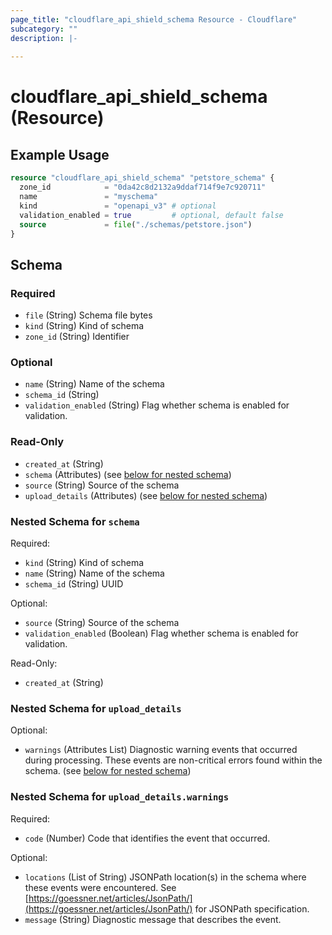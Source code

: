 ```yaml
---
page_title: "cloudflare_api_shield_schema Resource - Cloudflare"
subcategory: ""
description: |-
  
---
```


# cloudflare_api_shield_schema (Resource)



## Example Usage

```terraform
resource "cloudflare_api_shield_schema" "petstore_schema" {
  zone_id            = "0da42c8d2132a9ddaf714f9e7c920711"
  name               = "myschema"
  kind               = "openapi_v3" # optional
  validation_enabled = true         # optional, default false
  source             = file("./schemas/petstore.json")
}
```
<!-- schema generated by tfplugindocs -->
## Schema

### Required

- `file` (String) Schema file bytes
- `kind` (String) Kind of schema
- `zone_id` (String) Identifier

### Optional

- `name` (String) Name of the schema
- `schema_id` (String)
- `validation_enabled` (String) Flag whether schema is enabled for validation.

### Read-Only

- `created_at` (String)
- `schema` (Attributes) (see [below for nested schema](#nestedatt--schema))
- `source` (String) Source of the schema
- `upload_details` (Attributes) (see [below for nested schema](#nestedatt--upload_details))

<a id="nestedatt--schema"></a>
### Nested Schema for `schema`

Required:

- `kind` (String) Kind of schema
- `name` (String) Name of the schema
- `schema_id` (String) UUID

Optional:

- `source` (String) Source of the schema
- `validation_enabled` (Boolean) Flag whether schema is enabled for validation.

Read-Only:

- `created_at` (String)


<a id="nestedatt--upload_details"></a>
### Nested Schema for `upload_details`

Optional:

- `warnings` (Attributes List) Diagnostic warning events that occurred during processing. These events are non-critical errors found within the schema. (see [below for nested schema](#nestedatt--upload_details--warnings))

<a id="nestedatt--upload_details--warnings"></a>
### Nested Schema for `upload_details.warnings`

Required:

- `code` (Number) Code that identifies the event that occurred.

Optional:

- `locations` (List of String) JSONPath location(s) in the schema where these events were encountered.  See [https://goessner.net/articles/JsonPath/](https://goessner.net/articles/JsonPath/) for JSONPath specification.
- `message` (String) Diagnostic message that describes the event.


